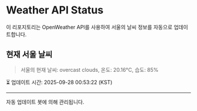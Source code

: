 
# Weather API Status

이 리포지토리는 OpenWeather API를 사용하여 서울의 날씨 정보를 자동으로 업데이트합니다.

## 현재 서울 날씨
> 서울의 현재 날씨: overcast clouds, 온도: 20.16°C, 습도: 85%

⏳ 업데이트 시간: 2025-09-28 00:53:22 (KST)

---
자동 업데이트 봇에 의해 관리됩니다.
